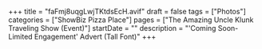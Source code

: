 +++
title = "faFmj8uqgLwjTKtdsEcH.avif"
draft = false
tags = ["Photos"]
categories = ["ShowBiz Pizza Place"]
pages = ["The Amazing Uncle Klunk Traveling Show (Event)"]
startDate = ""
description = "'Coming Soon-Limited Engagement' Advert (Tall Font)"
+++
